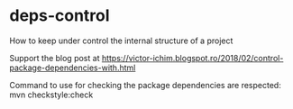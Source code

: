 # deps-control
How to keep under control the internal structure of a project

Support the blog post at https://victor-ichim.blogspot.ro/2018/02/control-package-dependencies-with.html

Command to use for checking the package dependencies are respected:
mvn checkstyle:check
